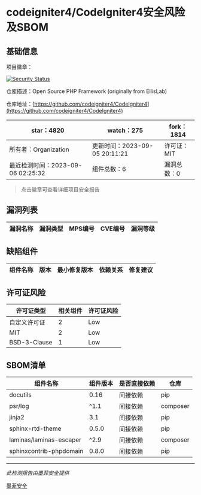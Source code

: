 # codeigniter4/CodeIgniter4安全风险及SBOM

## 基础信息

项目徽章：

[![Security Status](https://www.murphysec.com/platform3/v31/badge/1699126317702316032.svg)](https://www.murphysec.com/console/report/1692603323227459584/1699126317702316032)

仓库描述：Open Source PHP Framework (originally from EllisLab)

仓库地址：[https://github.com/codeigniter4/CodeIgniter4](https://github.com/codeigniter4/CodeIgniter4)

| star：4820 | watch：275 | fork：1814 |
| ----------- | -------------- | ------------ |
| 所有者：Organization | 更新时间：2023-09-05 20:11:21 | 许可证：MIT |
| 最近检测时间：2023-09-06 02:25:32 | 组件总数：6 | 漏洞总数：0 |

> 点击徽章可查看详细项目安全报告



## 漏洞列表

| 漏洞名称 | 漏洞类型 | MPS编号 | CVE编号 | 漏洞等级 |
| ------- | ------ | ------- | ------ | ----- |





## 缺陷组件

| 组件名称 | 版本 | 最小修复版本 | 依赖关系 | 修复建议 |
| -------- | ---- | ------------ | -------- | -------- |





## 许可证风险

| 许可证类型 | 相关组件 | 许可证风险 |
| ---------- | -------- | ---------- |
|自定义许可证|2|Low|
|MIT|2|Low|
|BSD-3-Clause|1|Low|




## SBOM清单

| 组件名称 | 组件版本 | 是否直接依赖 | 仓库 |
| -------- | -------- | ------------ | ---- |
|docutils|0.16|间接依赖|pip|
|psr/log|^1.1|间接依赖|composer|
|jinja2|3.1|间接依赖|pip|
|sphinx-rtd-theme|0.5.0|间接依赖|pip|
|laminas/laminas-escaper|^2.9|间接依赖|composer|
|sphinxcontrib-phpdomain|0.8.0|间接依赖|pip|


------

*此检测报告由墨菲安全提供*

[墨菲安全](www.murphysec.com)
